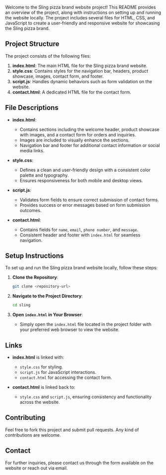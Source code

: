 
Welcome to the Sling pizza brand website project! This README provides an overview of the project, along with instructions on setting up and running the website locally. The project includes several files for HTML, CSS, and JavaScript to create a user-friendly and responsive website for showcasing the Sling pizza brand.

## Project Structure

The project consists of the following files:

1. **index.html**: The main HTML file for the Sling pizza brand website.
2. **style.css**: Contains styles for the navigation bar, headers, product showcase, images, contact form, and footer.
3. **script.js**: Handles dynamic behaviors such as form validation on the website.
4. **contact.html**: A dedicated HTML file for the contact form.

## File Descriptions

- **index.html**: 
  - Contains sections including the welcome header, product showcase with images, and a contact form for orders and inquiries.
  - Images are included to visually enhance the sections.
  - Navigation bar and footer for additional contact information or social media links.

- **style.css**:
  - Defines a clean and user-friendly design with a consistent color palette and typography.
  - Ensures responsiveness for both mobile and desktop views.
  
- **script.js**:
  - Validates form fields to ensure correct submission of contact forms.
  - Provides success or error messages based on form submission outcomes.

- **contact.html**:
  - Contains fields for `name`, `email`, `phone number`, and `message`.
  - Consistent header and footer with `index.html` for seamless navigation.
  
## Setup Instructions

To set up and run the Sling pizza brand website locally, follow these steps:

1. **Clone the Repository**:
   ```bash
   git clone <repository-url>
   ```
   
2. **Navigate to the Project Directory**:
   ```bash
   cd sling
   ```
   
3. **Open `index.html` in Your Browser**:
   - Simply open the `index.html` file located in the project folder with your preferred web browser to view the website.

## Links

- **index.html** is linked with:
  - `style.css` for styling.
  - `script.js` for JavaScript interactions.
  - `contact.html` for accessing the contact form.

- **contact.html** is linked back to:
  - `style.css` and `script.js`, ensuring consistency and functionality across the website.

## Contributing

Feel free to fork this project and submit pull requests. Any kind of contributions are welcome.

## Contact

For further inquiries, please contact us through the form available on the website or reach out via email.